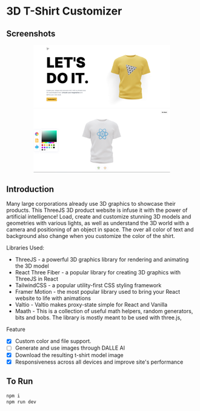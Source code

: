 # 3D T-Shirt Customizer

## Screenshots

<p align="center">
  <img alt="Home" src="./docs/1.png" width="360px"/>
  <img alt="Customizer" src="./docs/2.png" width="360px"/>
</p>

## Introduction

Many large corporations already use 3D graphics to showcase their products. This ThreeJS 3D product website is infuse it with the power of artificial intelligence! Load, create and customize stunning 3D models and geometries with various lights, as well as understand the 3D world with a camera and positioning of an object in space. The over all color of text and background also change when you customize the color of the shirt.

Libraries Used:

- ThreeJS - a powerful 3D graphics library for rendering and animating the 3D model
- React Three Fiber - a popular library for creating 3D graphics with ThreeJS in React
- TailwindCSS - a popular utility-first CSS styling framework
- Framer Motion - the most popular library used to bring your React website to life with animations
- Valtio - Valtio makes proxy-state simple for React and Vanilla
- Maath - This is a collection of useful math helpers, random generators, bits and bobs. The library is mostly meant to be used with three.js,

Feature

- [x] Custom color and file support.
- [ ] Generate and use images through DALLE AI
- [x] Download the resulting t-shirt model image
- [x] Responsiveness across all devices and improve site's performance

## To Run

```
npm i
npm run dev

```
